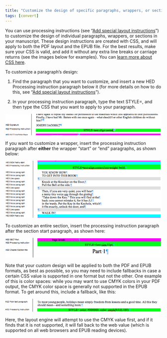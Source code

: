 ```yaml
---
title: "Customize the design of specific paragraphs, wrappers, or sections"
tags: [convert]
---
```

 
<html><body><section data-type="chapter" class="hsecchapter" data-hederis-type="hsecchapter" id="custom-paragraph-design" data-pi-attrs="id: custom-paragraph-design; data-tags: convert;" role="doc-chapter" data-tags="convert" data-author-name=" " data-book-title=" " title="Customize the design of specific paragraphs, wrappers, or sections"><p class="hblkp" data-hederis-type="hblkp" id="p6wpqdehI">You can use processing instructions (see &#8220;<a href="{% link _docs/custom-design.md %}" data-hederis-type="hspana" id="p3AYs38Kg"><span class="Hyperlink" data-hederis-type="hspnspan" id="pOt1mYir4">Add special layout instructions</span></a>&#8221;) to customize the design of individual paragraphs, wrappers, or sections in your manuscript. These design instructions are created with CSS, and will apply to both the PDF layout and the EPUB file. For the best results, make sure your CSS is valid, and add it without any extra line breaks or carriage returns (see the images below for examples). You can <a href="https://developer.mozilla.org/en-US/docs/Web/CSS/Reference" data-hederis-type="hspana" id="pP9K69ch4"><span class="Hyperlink" data-hederis-type="hspnspan" id="pVdV4WTIt">learn more about CSS here</span></a>.</p><p class="hblkp" data-hederis-type="hblkp" id="p3EtMC9wm">To customize a paragraph&#8217;s design:</p><ol class="hwprnumlist" data-hederis-type="hwprnumlist" id="ptETwj14T"><li class="hblkoli" data-hederis-type="hblkoli" id="li0zyRjro3"><p class="hblkoli" data-hederis-type="hblklip" id="pYRlDgvDR">Find the paragraph that you want to customize, and insert a new HED Processing instruction paragraph below it (for more details on how to do this, see &#8220;<a href="{% link _docs/custom-design.md %}" data-hederis-type="hspana" id="poxPLgfpI"><span class="Hyperlink" data-hederis-type="hspnspan" id="pgfvlG4S0">Add special layout instructions</span></a>&#8221;).</p></li><li class="hblkoli" data-hederis-type="hblkoli" id="lioUm0YeL7"><p class="hblkoli" data-hederis-type="hblklip" id="pTN9hgjXh">In your processing instruction paragraph, type the text STYLE=, and then type the CSS that you want to apply to your paragraph.</p></li></ol><img data-hederis-type="hblkimg" class="hblkimg" id="pjcSj1rO7" src="/images/pi2.png" data-img-src="/images/pi2.png"/><p class="hblkp" data-hederis-type="hblkp" id="pGBRuJEkm">If you want to customize a wrapper, insert the processing instruction paragraph after <strong data-hederis-type="hspanstrong" id="pSvPETfP8">either</strong> the wrapper &#8220;start&#8221; or &#8220;end&#8221; paragraphs, as shown below: </p><img data-hederis-type="hblkimg" class="hblkimg" id="pxNB1C5Cu" src="/images/stylepiwrapper.png" data-img-src="/images/stylepiwrapper.png"/><p class="hblkp" data-hederis-type="hblkp" id="pSMuxzw4u">To customize an entire section, insert the processing instruction paragraph after the section start paragraph, as shown here:</p><img data-hederis-type="hblkimg" class="hblkimg" id="pnyD9iEvh" src="/images/stylepisection.png" data-img-src="/images/stylepisection.png"/><p class="hblkp" data-hederis-type="hblkp" id="p2i3Ev1Jv">Note that your custom design will be applied to both the PDF and EPUB formats, as best as possible, so you may need to include fallbacks in case a certain CSS value is supported in one format but not the other. One example of this is color spaces: while you may want to use CMYK colors in your PDF output, the CMYK color space is generally not supported in the EPUB format. To get around this, include a fallback, like this:</p><img data-hederis-type="hblkimg" class="hblkimg" id="pTQ2rGnjf" src="/images/stylepicolorfallback.png" data-img-src="/images/stylepicolorfallback.png"/><p class="hblkp" data-hederis-type="hblkp" id="pg9mkoObt">Here, the layout engine will attempt to use the CMYK value first, and if it finds that it is not supported, it will fall back to the web value (which is supported on all web browsers and EPUB reading devices).</p></section></body></html>
